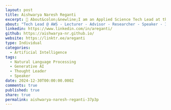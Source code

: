 ```yaml
---
layout: post
title: Aishwarya Naresh Reganti
excerpt: 🌟 About&colon;&newline;I am an Applied Science Tech Lead at the AWS Generative AI Innovation Center (GenAIIC), where I collaborate with organizations to explore and implement generative AI solutions to enhance their operations. Before this, I led large-scale projects in Amazon's Search Science and AI Org, focusing on improving search quality, trust, and recommendations.&newline;&newline;📚 Publications & Research&colon;&newline;&newline;Large Scale Graph Neural Networks for Social Media Applications&newline;Multimodal Summarization for Diverse Content Types&newline;Human-Centric Machine Learning&newline;Artificial Social Intelligence&colon; Theory and Applications&newline;Code-Mixing Challenges in NLP&newline;Machine Translation for Low-Resource Languages&newline;&newline;🎤 Specialties&colon;&newline;My work spans a variety of areas within ML, including graph neural networks, machine translation, social media analysis, and multimodal learning. I mentor students, contribute as a reviewer for conferences like ACL and NeurIPS, and collaborate with leading institutions such as Stanford, Microsoft Research, and University of Michigan.&newline;&newline;&newline;&newline;&newline;&newline;&newline;
about: "Tech Lead @ AWS - Lecturer - Advisor - Researcher - Speaker - Investor - CMU LTI Alumni -&newline;"
linkedin: https://www.linkedin.com/in/areganti/
github: https://aishwarya-nr.github.io/
website: https://linktr.ee/areganti
type: Individual
categories:
  - Artificial Intelligence
tags:
  - Natural Language Processing
  - Generative AI
  - Thought Leader
  - Speaker
date: 2024-12-30T00:00:00.000Z
comments: true
published: true
share: true
permalink: aishwarya-naresh-reganti-37p3p
---
```

